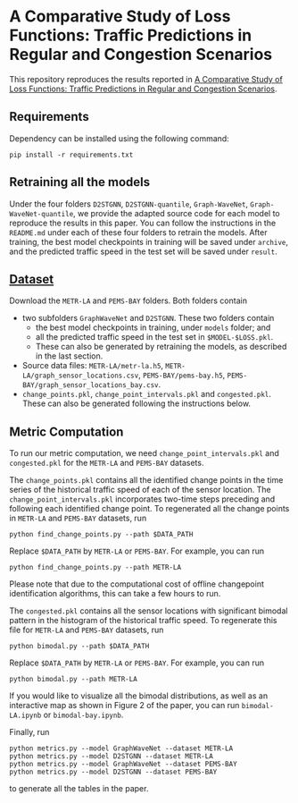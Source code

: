 # A Comparative Study of Loss Functions: Traffic Predictions in Regular and Congestion Scenarios

This repository reproduces the results reported in [A Comparative Study of Loss Functions: Traffic Predictions in Regular and Congestion Scenarios]().

## Requirements
Dependency can be installed using the following command:
```
pip install -r requirements.txt
```

## Retraining all the models
Under the four folders `D2STGNN`, `D2STGNN-quantile`, `Graph-WaveNet`, `Graph-WaveNet-quantile`, we provide the adapted source code for each model to reproduce the results in this paper. You can follow the instructions in the `README.md` under each of these four folders to retrain the models. After training, the best model checkpoints in training will be saved under `archive`, and the predicted traffic speed in the test set will be saved under `result`.

## [Dataset](https://drive.google.com/drive/folders/13tFUPaVaQ9osSdeTxnlOSShfqAqOd6DL?usp=share_link)
Download the `METR-LA` and `PEMS-BAY` folders. Both folders contain 
 - two subfolders `GraphWaveNet` and `D2STGNN`. These two folders contain 
    - the best model checkpoints in training, under `models` folder; and
    - all the predicted traffic speed in the test set in `$MODEL-$LOSS.pkl`.
    - These can also be generated by retraining the models, as described in the last section. 
 - Source data files: `METR-LA/metr-la.h5`, `METR-LA/graph_sensor_locations.csv`, `PEMS-BAY/pems-bay.h5`, `PEMS-BAY/graph_sensor_locations_bay.csv`.
 - `change_points.pkl`, `change_point_intervals.pkl` and `congested.pkl`. These can also be generated following the instructions below.

## Metric Computation

To run our metric computation, we need `change_point_intervals.pkl` and `congested.pkl` for the `METR-LA` and `PEMS-BAY` datasets. 

The `change_points.pkl` contains all the identified change points in the time series of the historical traffic speed of each of the sensor location. The `change_point_intervals.pkl` incorporates two-time steps preceding and following each identified change point. To regenerated all the change points in `METR-LA` and `PEMS-BAY` datasets, run
```
python find_change_points.py --path $DATA_PATH
```
Replace `$DATA_PATH` by `METR-LA` or `PEMS-BAY`. For example, you can run
```
python find_change_points.py --path METR-LA
```
Please note that due to the computational cost of offline changepoint identification algorithms, this can take a few hours to run. 

The `congested.pkl` contains all the sensor locations with significant bimodal pattern in the histogram of the historical traffic speed. To regenerate this file for `METR-LA` and `PEMS-BAY` datasets, run
```
python bimodal.py --path $DATA_PATH
```
Replace `$DATA_PATH` by `METR-LA` or `PEMS-BAY`. For example, you can run
```
python bimodal.py --path METR-LA
```

If you would like to visualize all the bimodal distributions, as well as an interactive map as shown in Figure 2 of the paper, you can run `bimodal-LA.ipynb` or `bimodal-bay.ipynb`.

Finally, run
```
python metrics.py --model GraphWaveNet --dataset METR-LA
python metrics.py --model D2STGNN --dataset METR-LA
python metrics.py --model GraphWaveNet --dataset PEMS-BAY
python metrics.py --model D2STGNN --dataset PEMS-BAY
```
to generate all the tables in the paper.
